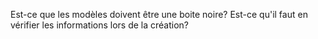 Est-ce que les modèles doivent être une boite noire? Est-ce qu'il faut en vérifier les informations lors de la création?